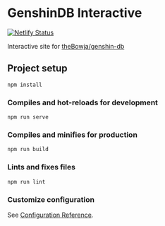 # GenshinDB Interactive
[![Netlify Status](https://api.netlify.com/api/v1/badges/9da224cf-4d66-4532-9cbd-a59efd14839c/deploy-status)](https://app.netlify.com/sites/genshindb-ia/deploys)

Interactive site for [theBowja/genshin-db](https://github.com/theBowja/genshin-db)


## Project setup
```
npm install
```

### Compiles and hot-reloads for development
```
npm run serve
```

### Compiles and minifies for production
```
npm run build
```

### Lints and fixes files
```
npm run lint
```

### Customize configuration
See [Configuration Reference](https://cli.vuejs.org/config/).
